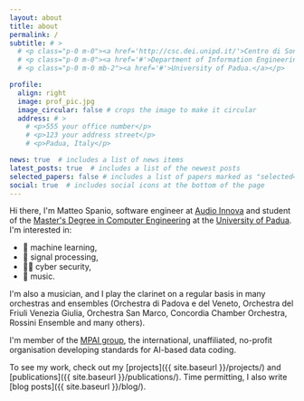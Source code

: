 ```yaml
---
layout: about
title: about
permalink: /
subtitle: # >
  # <p class="p-0 m-0"><a href='http://csc.dei.unipd.it/'>Centro di Sonologia Computazionale</a>.</p>
  # <p class="p-0 m-0"><a href='#'>Department of Information Engineering.</a></p>
  # <p class="p-0 m-0 mb-2"><a href='#'>University of Padua.</a></p>

profile:
  align: right
  image: prof_pic.jpg
  image_circular: false # crops the image to make it circular
  address: # >
    # <p>555 your office number</p>
    # <p>123 your address street</p>
    # <p>Padua, Italy</p>

news: true  # includes a list of news items
latest_posts: true  # includes a list of the newest posts
selected_papers: false # includes a list of papers marked as "selected={true}"
social: true  # includes social icons at the bottom of the page
---
```


Hi there, I'm Matteo Spanio, software engineer at [Audio Innova](https://www.audioinnova.com/en/) and student of the [Master's Degree in Computer Engineering](https://www.unipd.it/en/computer-engineering) at the [University of Padua](https://www.unipd.it/en/). I'm interested in:
- 🤖 machine learning,
- 📡 signal processing,
- 🕵️‍♀️ cyber security,
- 🎹 music.

I'm also a musician, and I play the clarinet on a regular basis in many orchestras and ensembles (Orchestra di Padova e del Veneto, Orchestra del Friuli Venezia Giulia, Orchestra San Marco, Concordia Chamber Orchestra, Rossini Ensemble and many others).

I'm member of the [MPAI group](https://mpai.community), the international, unaffiliated, no-profit organisation developing standards for AI-based data coding.

To see my work, check out my [projects]({{ site.baseurl }}/projects/) and [publications]({{ site.baseurl }}/publications/). Time permitting, I also write [blog posts]({{ site.baseurl }}/blog/).

